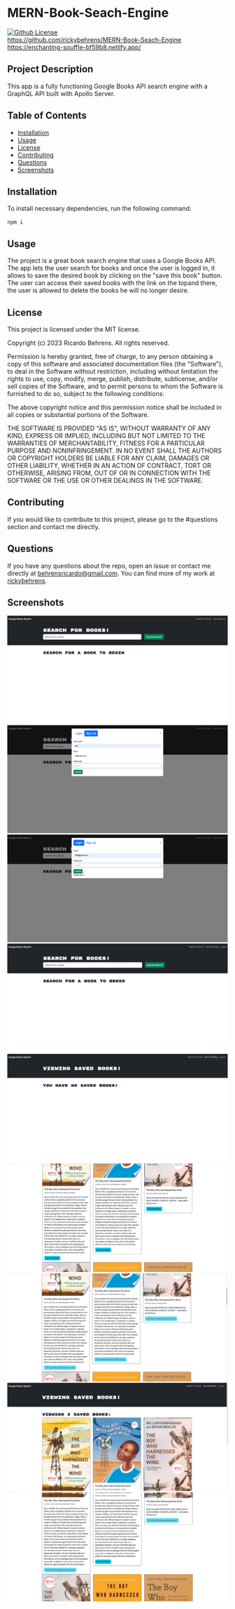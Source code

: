 # MERN-Book-Seach-Engine
[![Github License](https://img.shields.io/badge/License-MIT-yellow.svg)](https://opensource.org/licenses/MIT) <br/>
https://github.com/rickybehrens/MERN-Book-Seach-Engine <br/>
https://enchanting-souffle-bf59b8.netlify.app/


## Project Description
This app is a fully functioning Google Books API search engine with a GraphQL API built with Apollo Server. 

## Table of Contents
- [Installation](#installation)
- [Usage](#usage)
- [License](#license)
- [Contributing](#contributing)
- [Questions](#questions)
- [Screenshots](#screenshots)
  
## Installation
To install necessary dependencies, run the following command:
```
npm i
```

  
## Usage
The project is a great book search engine that uses a Google Books API. The app lets the user search for books and once the user is logged in, it allows to save the desired book by clicking on the "save this book" button. The user can access their saved books with the link on the topand there, the user is allowed to delete the books he will no longer desire.

  
## License
This project is licensed under the MIT license.


Copyright (c) 2023 Ricardo Behrens. All rights reserved.


Permission is hereby granted, free of charge, to any person obtaining a copy of this software and associated documentation files (the "Software"), to deal in the Software without restriction, including without limitation the rights to use, copy, modify, merge, publish, distribute, sublicense, and/or sell copies of the Software, and to permit persons to whom the Software is furnished to do so, subject to the following conditions:

The above copyright notice and this permission notice shall be included in all copies or substantial portions of the Software.

THE SOFTWARE IS PROVIDED "AS IS", WITHOUT WARRANTY OF ANY KIND, EXPRESS OR IMPLIED, INCLUDING BUT NOT LIMITED TO THE WARRANTIES OF MERCHANTABILITY, FITNESS FOR A PARTICULAR PURPOSE AND NONINFRINGEMENT. IN NO EVENT SHALL THE AUTHORS OR COPYRIGHT HOLDERS BE LIABLE FOR ANY CLAIM, DAMAGES OR OTHER LIABILITY, WHETHER IN AN ACTION OF CONTRACT, TORT OR OTHERWISE, ARISING FROM, OUT OF OR IN CONNECTION WITH THE SOFTWARE OR THE USE OR OTHER DEALINGS IN THE SOFTWARE.
  
    
## Contributing
If you would like to contribute to this project, please go to the #questions section and contact me directly.

  
## Questions
If you have any questions about the repo, open an issue or contact me directly at [behrensricardo@gmail.com](mailto:behrensricardo@gmail.com). You can find more of my work at [rickybehrens](https://github.com/rickybehrens).

## Screenshots
<!-- Add screenshots here -->
<img src="./client/public/01.png" alt="Screenshot 1">
<img src="./client/public/02.png" alt="Screenshot 2">
<img src="./client/public/03.png" alt="Screenshot 3">
<img src="./client/public/04.png" alt="Screenshot 4">
<img src="./client/public/05.png" alt="Screenshot 5">
<img src="./client/public/06.png" alt="Screenshot 6">
<img src="./client/public/07.png" alt="Screenshot 7">
<img src="./client/public/08.png" alt="Screenshot 8">
<img src="./client/public/09.png" alt="Screenshot 9">
